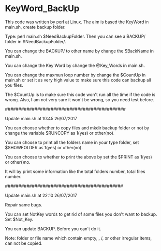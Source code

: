 # KeyWord_BackUp
This code was written by perl at Linux. The aim is based the KeyWord in main.sh, create backup folder.

Type: perl main.sh $NeedBackupFolder. Then you can see a BACKUP/ folder in $NeedBackupFolder/.

You can change the BACKUP/ to other name by change the $BackName in main.sh.

You can change the Key Word by change the @Key_Words in main.sh.

You can change the maxmun loop number by change the $CountUp in main.sh or set it as very high value to make sure this code can backup all you files.

The $CountUp is to make sure this code won't run all the time if the code is wrong. Also, I am not very sure it won't be wrong, so you need test before.


#############################################

Update main.sh at 10:45 26/07/2017

You can choose whether to copy files and mkdir backup folder or not by change the variable $RUNCOPY as 1(yes) or other(no).

You can choose to print all the folders name in your type folder, set $SHOWFOLDER as 1(yes) or other(no).

You can choose to whether to print the above by set the $PRINT as 1(yes) or other()no.

It will by print some information like the total folders number, total files number.


############################################

Update main.sh at 22:10 26/07/2017

Repair same bugs.

You can set NotKey words to get rid of some files you don't want to backup. Set $Not_Key.

You can update BACKUP. Before you can't do it.

Note: folder or file name which contain empty, \, /, or other irregular items, can not be copied.
          

